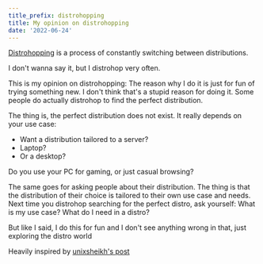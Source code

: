 ```yaml
---
title_prefix: distrohopping
title: My opinion on distrohopping
date: '2022-06-24'
---
```


[Distrohopping](https://en.wikipedia.org/wiki/Linux_distribution#Tools_for_choosing_a_distribution=) is a process of constantly switching between distributions.

I don't wanna say it, but I distrohop very often.

This is my opinion on distrohopping:
The reason why I do it is just for fun of trying something new. I don't think that's a stupid reason for doing it. Some people do actually distrohop to find the perfect distribution.

The thing is, the perfect distribution does not exist. It really depends on your use case:
- Want a distribution tailored to a server?
- Laptop?
- Or a desktop?

Do you use your PC for gaming, or just casual browsing?

The same goes for asking people about their distribution. The thing is that the distribution of their choice is tailored to their own use case and needs.
Next time you distrohop searching for the perfect distro, ask yourself: What is my use case? What do I need in a distro?

But like I said, I do this for fun and I don't see anything wrong in that, just exploring the distro world

Heavily inspired by [unixsheikh's post](https://unixsheikh.com/articles/the-flaws-of-distro-hopping-and-asking-other-people-about-their-os-of-choice.html)
